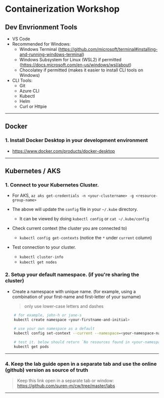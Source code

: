 # Containerization Workshop 

## Dev Envrionment Tools

* VS Code 
* Recommended for Windows:
    *  Windows Terminal (https://github.com/microsoft/terminal#installing-and-running-windows-terminal)
    *  Windows Subsystem for Linux (WSL2) if permitted (https://docs.microsoft.com/en-us/windows/wsl/about)
    *  Chocolatey if permitted (makes it easier to install CLI tools on Windows)
* CLI Tools:
   *  Git
   *  Azure CLI
   *  Kubectl
   *  Helm
   *  Curl or Httpie
---

## Docker

### 1. Install Docker Desktop in your development environment

* https://www.docker.com/products/docker-desktop
---

## Kubernetes / AKS

### 1. Connect to your Kubernetes Cluster.

* For AKS, `az aks get-credentials -n <your-clustername> -g <resource-group-name>`

* The above will update the `config` file in your `~/.kube` directory.

   * It can be viewed by doing `kubectl config` or `cat ~/.kube/config`
   
* Check current context (the cluster you are connected to)

   * `kubectl config get-contexts` (notice the `*` under `current` column)

* Test connection to your cluster.

   * `kubectl cluster-info`
   * `kubectl get nodes`

### 2. Setup your default namespace. (if you're sharing the cluster)

* Create a namespace with unique name. (for example, using a combination of your first-name and first-letter of your surname)

    > only use lower-case letters and dashes

```bash
    # for example, john-h or jane-s
    kubectl create namespace <your-firstname-and-initial> 
    
    # use your own namespace as a default 
    kubectl config set-context --current --namespace=<your-namespace-name>

    # test it. below should return `No resources found in <your-namespace>`
    kubectl get pods
```

----

### 4. Keep the lab guide open in a separate tab and use the online (github) version as source of truth

> Keep this link open in a separate tab or window: https://github.com/suren-m/cw/tree/master/labs

----
